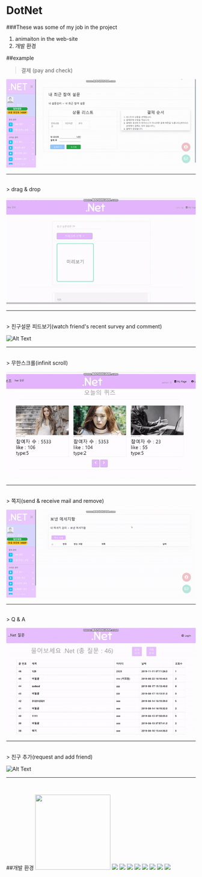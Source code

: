 # DotNet

###These was some of my job in the project
1. animaiton in the web-site
2. 개발 환경

##example
> 결제 (pay and check)

![Alt Text](https://github.com/yegyu/DotNet/blob/develop/gif/pay.gif)
***
<br/>
> drag & drop

![Alt Text](https://github.com/yegyu/DotNet/blob/develop/gif/d&d.gif)
***
<br/>
> 친구설문 피드보기(watch friend's recent survey and comment)

![Alt Text](https://github.com/yegyu/DotNet/blob/develop/gif/frSurFeed.gif)
***
<br/>
> 무한스크롤(infinit scroll)

![Alt Text](https://github.com/yegyu/DotNet/blob/develop/gif/infinit.gif)
***
<br/>
> 쪽지(send & receive mail and remove)

![Alt Text](https://github.com/yegyu/DotNet/blob/develop/gif/mail.gif)
***
<br/>
> Q & A

![Alt Text](https://github.com/yegyu/DotNet/blob/develop/gif/q&a.gif)
***
<br/>
> 친구 추가(request and add friend)

![Alt Text](https://github.com/yegyu/DotNet/blob/develop/gif/recomFr.gif)
***
<br/>


##개발 환경
<img src="https://images.velog.io/post-images/lockstom/7229f590-7fc8-11e9-bc69-63b1b898b1df/Java%EC%82%AC%EC%A7%84.jpg" width="200px" height="200px"></img>
<img src="https://upload.wikimedia.org/wikipedia/commons/thumb/9/99/Unofficial_JavaScript_logo_2.svg/1200px-Unofficial_JavaScript_logo_2.svg.png" width="200px" heigth="200px"></img>
<img src="https://poiemaweb.com/img/jquery-logo.png" width="200px" heigth="200px"></img>
<img src="http://www.focustraining.in/new/wp-content/uploads/2018/09/Oracle-SQL-logo.png" width="200px" heigth="200px"></img>
<img src="https://mblogthumb-phinf.pstatic.net/MjAxODAzMDRfNDIg/MDAxNTIwMTQ4ODYzNTI1.pafkG0llpCTnavxBCXoBl4stv5nDS3P-Xcj5CbZF9c8g.Eai6_HfOtmc45TPcoi4rZr0vQk0pu_LRvjigYShqu50g.PNG.feel940/image_1154452801520148641525.png?type=w800" width="200px" heigth="200px"></img>
<img src="http://www.bloter.net/wp-content/uploads/2016/08/eclipse_logo.jpg" width="200px" heigth="200px"></img>
<img src="https://www.viralpatel.net/app/uploads/2016/06/spring-mvc-4-hello-world.png" width="200px" heigth="200px"></img>
<img src="https://t1.daumcdn.net/cfile/tistory/999D624C5A4CCEA223" width="200px" heigth="200px"></img>
<img src="https://pluralsight.imgix.net/paths/path-icons/html5-7ac65c8ec0.png" width="200px" heigth="200px"></img>
<img src="" width="200px" heigth="200px"></img>
<img src="" width="200px" heigth="200px"></img>


